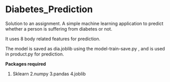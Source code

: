 # Diabetes_Prediction
Solution to an assignment.
A simple machine learning application to predict whether a person is suffering from diabetes or not.

It uses 8 body related features for prediction.

The model is saved as dia.joblib using the model-train-save.py , and is used in product.py for prediction.

**Packages required**
  1. Sklearn
  2.numpy
  3.pandas
  4.joblib
